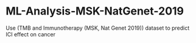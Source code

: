 # ML-Analysis-MSK-NatGenet-2019
Use (TMB and Immunotherapy (MSK, Nat Genet 2019)) dataset to predict ICI effect on cancer

